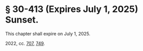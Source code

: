 # § 30-413  (Expires July 1, 2025) Sunset.

<p>This chapter shall expire on July 1, 2025.</p><p>2022, cc. <a href='http://lis.virginia.gov/cgi-bin/legp604.exe?221+ful+CHAP0707'>707</a>, <a href='http://lis.virginia.gov/cgi-bin/legp604.exe?221+ful+CHAP0749'>749</a>.</p>